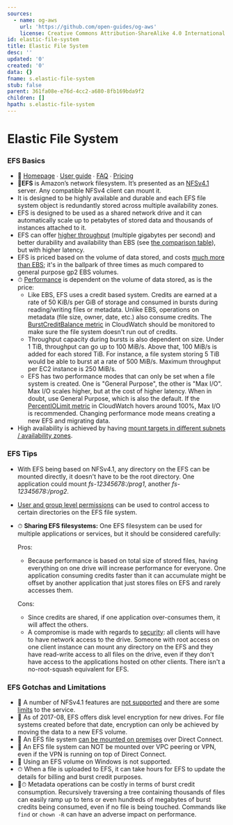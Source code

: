 ```yaml
---
sources:
  - name: og-aws
    url: 'https://github.com/open-guides/og-aws'
    license: Creative Commons Attribution-ShareAlike 4.0 International License
id: elastic-file-system
title: Elastic File System
desc: ''
updated: '0'
created: '0'
data: {}
fname: s.elastic-file-system
stub: false
parent: 361fa08e-e76d-4cc2-a680-8fb169bda9f2
children: []
hpath: s.elastic-file-system
---
```

# Elastic File System

### EFS Basics

- 📒 [Homepage](https://aws.amazon.com/efs/) ∙ [User guide](http://docs.aws.amazon.com/efs/latest/ug) ∙ [FAQ](https://aws.amazon.com/efs/faq/) ∙ [Pricing](https://aws.amazon.com/efs/pricing/)
- 🐥**EFS** is Amazon’s network filesystem. It’s presented as an [NFSv4.1](https://en.wikipedia.org/wiki/Network_File_System#NFSv4) server. Any compatible NFSv4 client can mount it.
- It is designed to be highly available and durable and each EFS file system object is redundantly stored across multiple availability zones.
- EFS is designed to be used as a shared network drive and it can automatically scale up to petabytes of stored data and thousands of instances attached to it.
- EFS can offer [higher throughput](http://docs.aws.amazon.com/efs/latest/ug/performance.html) (multiple gigabytes per second) and better durability and availability than EBS (see [the comparison table](#storage-durability-availability-and-price)), but with higher latency.
- EFS is priced based on the volume of data stored, and costs [much more than EBS](#storage-durability-availability-and-price); it's in the ballpark of three times as much compared to general purpose gp2 EBS volumes.
- ⏱ [Performance](http://docs.aws.amazon.com/efs/latest/ug/performance.html) is dependent on the volume of data stored, as is the price:
  - Like EBS, EFS uses a credit based system. Credits are earned at a rate of 50 KiB/s per GiB of storage and consumed in bursts during reading/writing files or metadata. Unlike EBS, operations on metadata (file size, owner, date, etc.) also consume credits. The [BurstCreditBalance metric](http://docs.aws.amazon.com/efs/latest/ug/monitoring-cloudwatch.html#efs-metrics) in CloudWatch should be monitored to make sure the file system doesn't run out of credits.
  - Throughput capacity during bursts is also dependent on size. Under 1 TiB, throughput can go up to 100 MiB/s. Above that, 100 MiB/s is added for each stored TiB. For instance, a file system storing 5 TiB would be able to burst at a rate of 500 MiB/s. Maximum throughput per EC2 instance is 250 MiB/s.
  - EFS has two performance modes that can only be set when a file system is created. One is "General Purpose", the other is "Max I/O". Max I/O scales higher, but at the cost of higher latency. When in doubt, use General Purpose, which is also the default. If the [PercentIOLimit metric](http://docs.aws.amazon.com/efs/latest/ug/monitoring-cloudwatch.html#efs-metrics) in CloudWatch hovers around 100%, Max I/O is recommended. Changing performance mode means creating a new EFS and migrating data.
- High availability is achieved by having [mount targets in different subnets / availability zones](http://docs.aws.amazon.com/efs/latest/ug/images/overview-flow.png).

### EFS Tips

- With EFS being based on NFSv4.1, any directory on the EFS can be mounted directly, it doesn't have to be the root directory. One application could mount _fs-12345678:/prog1_, another _fs-12345678:/prog2_.
- [User and group level permissions](https://docs.aws.amazon.com/efs/latest/ug/accessing-fs-nfs-permissions.html) can be used to control access to certain directories on the EFS file system.
- ⏱ **Sharing EFS filesystems:** One EFS filesystem can be used for multiple applications or services, but it should be considered carefully:

  Pros:

  - Because performance is based on total size of stored files, having everything on one drive will increase performance for everyone. One application consuming credits faster than it can accumulate might be offset by another application that just stores files on EFS and rarely accesses them.

  Cons:

  - Since credits are shared, if one application over-consumes them, it will affect the others.
  - A compromise is made with regards to [security](http://docs.aws.amazon.com/efs/latest/ug/security-considerations.html): all clients will have to have network access to the drive. Someone with root access on one client instance can mount any directory on the EFS and they have read-write access to all files on the drive, even if they don't have access to the applications hosted on other clients. There isn't a no-root-squash equivalent for EFS.

### EFS Gotchas and Limitations

- 🔸 A number of NFSv4.1 features are [not supported](http://docs.aws.amazon.com/efs/latest/ug/nfs4-unsupported-features.html) and there are some [limits](http://docs.aws.amazon.com/efs/latest/ug/limits.html) to the service.
- 🔸 As of 2017-08, EFS offers disk level encryption for new drives. For file systems created before that date, encryption can only be achieved by moving the data to a new EFS volume.
- 🔸 An EFS file system [can be mounted on premises](https://aws.amazon.com/efs/faq/#on-premises) over Direct Connect.
- 🔸 An EFS file system can NOT be mounted over VPC peering or VPN, even if the VPN is running on top of Direct Connect.
- 🔸 Using an EFS volume on Windows is not supported.
- ⏱ When a file is uploaded to EFS, it can take hours for EFS to update the details for billing and burst credit purposes.
- 🔸⏱  Metadata operations can be costly in terms of burst credit consumption. Recursively traversing a tree containing thousands of files can easily ramp up to tens or even hundreds of megabytes of burst credits being consumed, even if no file is being touched. Commands like `find` or `chown -R` can have an adverse impact on performance.
